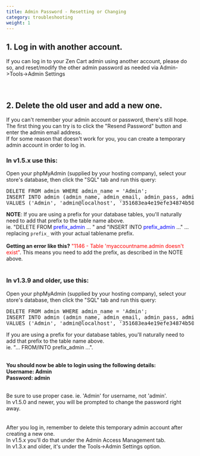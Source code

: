 ```yaml
---
title: Admin Password - Resetting or Changing
category: troubleshooting
weight: 1
---
```

## 1. Log in with another account. 
If you can log in to your Zen Cart admin using another account,  please do so, and reset/modify the other admin password as needed via  Admin-&gt;Tools-&gt;Admin Settings<br>
 <br>
<br>

## 2. Delete the old user and add a new one. 
If you can't remember your admin account or password, there's still hope.<br>
The first thing you can try is to click the "Resend Password" button and enter the admin email address.<br>
If for some reason that doesn't work for you, you can create a temporary admin account in order to log in. <br>
 <h3>In v1.5.x use this:</h3> Open your phpMyAdmin (supplied by your hosting company), select your   store's database, then click the "SQL" tab and run this query: 
<pre>
DELETE FROM admin WHERE admin_name = 'Admin'; 
INSERT INTO admin (admin_name, admin_email, admin_pass, admin_profile) 
VALUES ('Admin', 'admin@localhost', '351683ea4e19efe34874b501fdbf9792:9b', 1);
</pre>

<b>NOTE</b>: If you are using a prefix for your database tables,</font> you'll naturally need to add that prefix to the table name above. <br>
ie. "DELETE FROM <font color="#0000ff">prefix_admin</font> ... " and "INSERT INTO <font color="#0000ff">prefix_admin</font> ..." ... replacing `prefix_` with your actual tablename prefix.<br>
<br>
<b>Getting an error like this?</b> <font color="#ff0000">"1146 - Table 'myaccountname.admin doesn't exist"</font>. This means you need to add the prefix, as described in the NOTE above.<br>
<br>
 <h3>In v1.3.9 and older, use this:</h3> Open your phpMyAdmin (supplied by your hosting company), select your   store's database, then click the "SQL" tab and run this query:<br>

<pre>
DELETE FROM admin WHERE admin_name = 'Admin'; 
INSERT INTO admin (admin_name, admin_email, admin_pass, admin_level) 
VALUES ('Admin', 'admin@localhost', '351683ea4e19efe34874b501fdbf9792:9b', 1);
</pre>

If you are using a prefix for your database tables, you'll naturally need to add that prefix to the table name above. <br>
ie. "... FROM/INTO prefix_admin ...".<br>

<br>
<b>You should now be able to login using the following details: <br>
</b><b>Username: Admin<br>
 Password: admin </b><br><br />

Be sure to use proper case. ie. 'Admin' for username, not 'admin'. <br>
In v1.5.0 and newer, you will be prompted to change the password right away.<br>
<br>
 <br>
 After you log in, remember to delete this temporary admin account after creating a new one.<br>
In v1.5.x you'll do that under the Admin Access Management tab.<br>
In v1.3.x and older, it's under the Tools-&gt;Admin Settings option.

